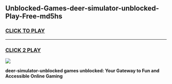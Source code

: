 
## Unblocked-Games-deer-simulator-unblocked-Play-Free-md5hs
<h3>
<a href="https://premium76.site?title=deer-simulator-unblocked&ref=20M">CLICK TO PLAY</a></h3>
<hr>

<h3>
<a href="https://premium76.site?title=deer-simulator-unblocked&ref=20M">CLICK 2 PLAY</a>
  
</h3>

<a href="https://premium76.site?title=deer-simulator-unblocked&ref=19M"><img src="https://clearcache.store/games.png"></a>


**deer-simulator-unblocked games unblocked: Your Gateway to Fun and Accessible Online Gaming**
